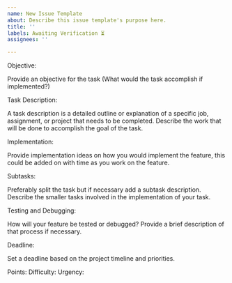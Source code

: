 ```yaml
---
name: New Issue Template
about: Describe this issue template's purpose here.
title: ''
labels: Awaiting Verification ⏳
assignees: ''

---
```


Objective:

Provide an objective for the task (What would the task accomplish if implemented?)

Task Description:

A task description is a detailed outline or explanation of a specific job, assignment, or project that needs to be completed. Describe the work that will be done to accomplish the goal of the task.

Implementation:

Provide implementation ideas on how you would implement the feature, this could be added on with time as you work on the feature.

Subtasks:

Preferably split the task but if necessary add a subtask description. Describe the smaller tasks involved in the implementation of your task.

Testing and Debugging:

How will your feature be tested or debugged? Provide a brief description of that process if necessary.

Deadline:

Set a deadline based on the project timeline and priorities.

Points:
Difficulty:
Urgency:
